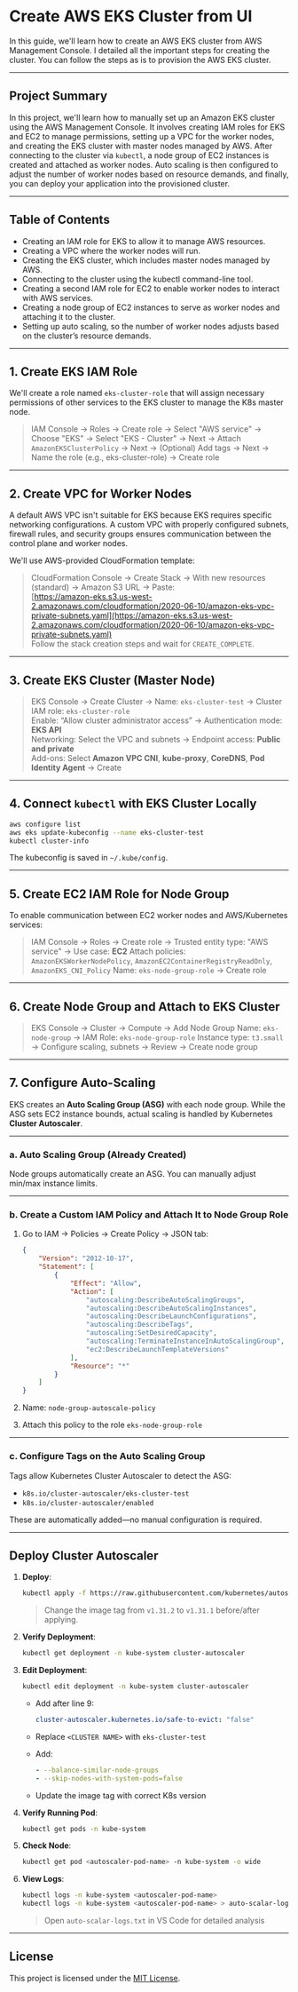 # Create AWS EKS Cluster from UI

In this guide, we'll learn how to create an AWS EKS cluster from AWS Management Console. I detailed all the important steps for creating the cluster. You can follow the steps as is to provision the AWS EKS cluster.

---

## Project Summary

In this project, we'll learn how to manually set up an Amazon EKS cluster using the AWS Management Console. It involves creating IAM roles for EKS and EC2 to manage permissions, setting up a VPC for the worker nodes, and creating the EKS cluster with master nodes managed by AWS. After connecting to the cluster via `kubectl`, a node group of EC2 instances is created and attached as worker nodes. Auto scaling is then configured to adjust the number of worker nodes based on resource demands, and finally, you can deploy your application into the provisioned cluster.

---

## Table of Contents

- Creating an IAM role for EKS to allow it to manage AWS resources.
- Creating a VPC where the worker nodes will run.
- Creating the EKS cluster, which includes master nodes managed by AWS.
- Connecting to the cluster using the kubectl command-line tool.
- Creating a second IAM role for EC2 to enable worker nodes to interact with AWS services.
- Creating a node group of EC2 instances to serve as worker nodes and attaching it to the cluster.
- Setting up auto scaling, so the number of worker nodes adjusts based on the cluster’s resource demands.

---

## 1. Create EKS IAM Role

We'll create a role named `eks-cluster-role` that will assign necessary permissions of other services to the EKS cluster to manage the K8s master node.

> IAM Console → Roles → Create role → Select "AWS service" → Choose "EKS" → Select "EKS - Cluster" → Next → Attach `AmazonEKSClusterPolicy` → Next → (Optional) Add tags → Next → Name the role (e.g., eks-cluster-role) → Create role

---

## 2. Create VPC for Worker Nodes

A default AWS VPC isn't suitable for EKS because EKS requires specific networking configurations. A custom VPC with properly configured subnets, firewall rules, and security groups ensures communication between the control plane and worker nodes.

We'll use AWS-provided CloudFormation template:

> CloudFormation Console → Create Stack → With new resources (standard) → Amazon S3 URL → Paste:  
> [https://amazon-eks.s3.us-west-2.amazonaws.com/cloudformation/2020-06-10/amazon-eks-vpc-private-subnets.yaml](https://amazon-eks.s3.us-west-2.amazonaws.com/cloudformation/2020-06-10/amazon-eks-vpc-private-subnets.yaml)  
> Follow the stack creation steps and wait for `CREATE_COMPLETE`.

---

## 3. Create EKS Cluster (Master Node)

> EKS Console → Create Cluster → Name: `eks-cluster-test` → Cluster IAM role: `eks-cluster-role`  
> Enable: “Allow cluster administrator access” → Authentication mode: **EKS API**  
> Networking: Select the VPC and subnets → Endpoint access: **Public and private**  
> Add-ons: Select **Amazon VPC CNI**, **kube-proxy**, **CoreDNS**, **Pod Identity Agent** → Create

---

## 4. Connect `kubectl` with EKS Cluster Locally

```bash
aws configure list
aws eks update-kubeconfig --name eks-cluster-test
kubectl cluster-info
````

The kubeconfig is saved in `~/.kube/config`.

---

## 5. Create EC2 IAM Role for Node Group

To enable communication between EC2 worker nodes and AWS/Kubernetes services:

> IAM Console → Roles → Create role → Trusted entity type: "AWS service" → Use case: **EC2**
> Attach policies: `AmazonEKSWorkerNodePolicy`, `AmazonEC2ContainerRegistryReadOnly`, `AmazonEKS_CNI_Policy`
> Name: `eks-node-group-role` → Create role

---

## 6. Create Node Group and Attach to EKS Cluster

> EKS Console → Cluster → Compute → Add Node Group
> Name: `eks-node-group` → IAM Role: `eks-node-group-role`
> Instance type: `t3.small` → Configure scaling, subnets → Review → Create node group

---

## 7. Configure Auto-Scaling

EKS creates an **Auto Scaling Group (ASG)** with each node group. While the ASG sets EC2 instance bounds, actual scaling is handled by Kubernetes **Cluster Autoscaler**.

---

### a. Auto Scaling Group (Already Created)

Node groups automatically create an ASG. You can manually adjust min/max instance limits.

---

### b. Create a Custom IAM Policy and Attach It to Node Group Role

1. Go to IAM → Policies → Create Policy → JSON tab:

   ```json
   {
       "Version": "2012-10-17",
       "Statement": [
           {
               "Effect": "Allow",
               "Action": [
                   "autoscaling:DescribeAutoScalingGroups",
                   "autoscaling:DescribeAutoScalingInstances",
                   "autoscaling:DescribeLaunchConfigurations",
                   "autoscaling:DescribeTags",
                   "autoscaling:SetDesiredCapacity",
                   "autoscaling:TerminateInstanceInAutoScalingGroup",
                   "ec2:DescribeLaunchTemplateVersions"
               ],
               "Resource": "*"
           }
       ]
   }
   ```

2. Name: `node-group-autoscale-policy`

3. Attach this policy to the role `eks-node-group-role`

---

### c. Configure Tags on the Auto Scaling Group

Tags allow Kubernetes Cluster Autoscaler to detect the ASG:

* `k8s.io/cluster-autoscaler/eks-cluster-test`
* `k8s.io/cluster-autoscaler/enabled`

These are automatically added—no manual configuration is required.

---

## Deploy Cluster Autoscaler

1. **Deploy**:

   ```bash
   kubectl apply -f https://raw.githubusercontent.com/kubernetes/autoscaler/master/cluster-autoscaler/cloudprovider/aws/examples/cluster-autoscaler-autodiscover.yaml
   ```

   > Change the image tag from `v1.31.2` to `v1.31.1` before/after applying.

2. **Verify Deployment**:

   ```bash
   kubectl get deployment -n kube-system cluster-autoscaler
   ```

3. **Edit Deployment**:

   ```bash
   kubectl edit deployment -n kube-system cluster-autoscaler
   ```

   * Add after line 9:

     ```yaml
     cluster-autoscaler.kubernetes.io/safe-to-evict: "false"
     ```
   * Replace `<CLUSTER NAME>` with `eks-cluster-test`
   * Add:

     ```yaml
     - --balance-similar-node-groups
     - --skip-nodes-with-system-pods=false
     ```
   * Update the image tag with correct K8s version

4. **Verify Running Pod**:

   ```bash
   kubectl get pods -n kube-system
   ```

5. **Check Node**:

   ```bash
   kubectl get pod <autoscaler-pod-name> -n kube-system -o wide
   ```

6. **View Logs**:

   ```bash
   kubectl logs -n kube-system <autoscaler-pod-name>
   kubectl logs -n kube-system <autoscaler-pod-name> > auto-scalar-logs.txt
   ```

   > Open `auto-scalar-logs.txt` in VS Code for detailed analysis

---

## License

This project is licensed under the [MIT License](LICENSE).
